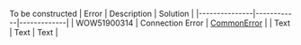 To be constructed
| Error         | Description    | Solution |
|---------------|------------|-------------|
| WOW51900314 | Connection Error | [CommonError](_pages/T_CommonErrors)  |
| Text        | Text             | Text      |
